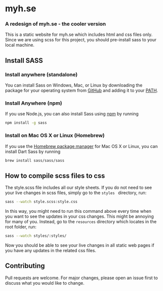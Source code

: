 # myh.se
### A redesign of myh.se - the cooler version
This is a static website for myh.se which includes html and css files only.
Since we are using scss for this project, you should pre-install sass to your local machine.

## Install SASS

### Install anywhere (standalone)

You can install Sass on Windows, Mac, or Linux by downloading the package for your operating system from [GitHub](https://github.com/sass/dart-sass/releases/tag/1.26.11) and adding it to your [PATH](https://katiek2.github.io/path-doc/). 
### Install Anywhere (npm)
If you use Node.js, you can also install Sass using [npm](https://www.npmjs.com/) by running
```bash
npm install -g sass
```
### Install on Mac OS X or Linux (Homebrew)
If you use the [Homebrew package manager](https://brew.sh/) for Mac OS X or Linux, you can install Dart Sass by running
```bash
brew install sass/sass/sass
```

## How to compile scss files to css
The style.scss file includes all our style sheets. If you do not need to see your live changes in scss files, simply go to the ```styles ``` directory, run:
```bash
sass --watch style.scss:style.css
```
In this way, you might need to run this command above every time when you want to see the updates in your css changes. This might be annoying for many of you. Instead, go to the ```resources``` directory which locates in the root folder, run:
```bash
sass --watch styles/:styles/
```
Now you should be able to see your live changes in all static web pages if you have any updates in the related css files. 

## Contributing
Pull requests are welcome. For major changes, please open an issue first to discuss what you would like to change.
